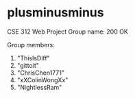 # plusminusminus
CSE 312 Web Project
Group name: 200 OK

Group members:
1) "ThisIsDiff"
2) "gittoit"
3) "ChrisChen1771"
4) "xXColinWongXx"
5) "NightlessRam"

